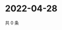 # 2022-04-28

共 0 条

<!-- BEGIN WEIBO -->
<!-- 最后更新时间 Thu Apr 28 2022 20:08:28 GMT+0800 (China Standard Time) -->

<!-- END WEIBO -->
